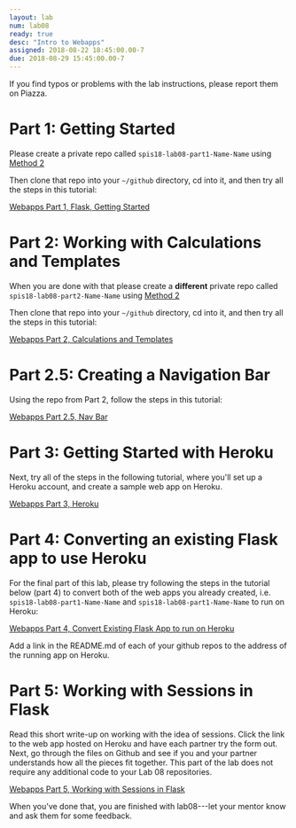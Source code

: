 ```yaml
---
layout: lab
num: lab08
ready: true
desc: "Intro to Webapps"
assigned: 2018-08-22 18:45:00.00-7
due: 2018-08-29 15:45:00.00-7
---
```


If you find typos or problems with the lab instructions, please report them on Piazza.


# Part 1: Getting Started

Please create a private repo called `spis18-lab08-part1-Name-Name` using [Method 2](/topics/github_create_repo/)

Then clone that repo into your `~/github` directory, cd into it, and then try all the steps in this tutorial:

[Webapps Part 1, Flask, Getting Started](/webapps/webapps-intro-part-1-flask-getting-started/)


# Part 2: Working with Calculations and Templates

When you are done with that please create a **different** private repo called `spis18-lab08-part2-Name-Name` using [Method 2](/topics/github_create_repo/)

Then clone that repo into your `~/github` directory, cd into it, and then try all the steps in this tutorial:

[Webapps Part 2, Calculations and Templates](/webapps/webapps-intro-part-2/)

# Part 2.5: Creating a Navigation Bar

Using the repo from Part 2, follow the steps in this tutorial:

[Webapps Part 2.5, Nav Bar](/webapps/webapps-intro-part-2-5/)

# Part 3: Getting Started with Heroku

Next, try all of the steps in the following tutorial, where you'll set up a Heroku account, and create a
sample web app on Heroku.

[Webapps Part 3, Heroku](/webapps/webapps-intro-part-3/)

# Part 4: Converting an existing Flask app to use Heroku

For the final part of this lab, please try following the steps in the tutorial below (part 4) to convert both of the web 
apps you already created, i.e.  `spis18-lab08-part1-Name-Name` and `spis18-lab08-part1-Name-Name` to run on Heroku:

[Webapps Part 4, Convert Existing Flask App to run on Heroku](/webapps/webapps-intro-part-4/)

Add a link in the README.md of each of your github repos to the address of the running app on Heroku.

# Part 5: Working with Sessions in Flask

Read this short write-up on working with the idea of sessions. Click the link to the web app hosted on Heroku and have each partner try the form out. Next, go through the files on Github and see if you and your partner understands how all the pieces fit together. This part of the lab does not require any additional code to your Lab 08 repositories.

[Webapps Part 5, Working with Sessions in Flask](/webapps/webapps-intro-part-5/)

When you've done that, you are finished with lab08---let your mentor know and ask them for some feedback.
